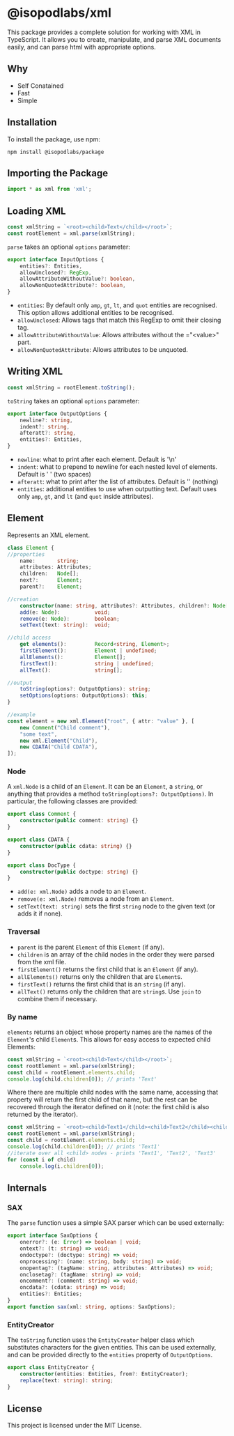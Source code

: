 # @isopodlabs/xml


This package provides a complete solution for working with XML in TypeScript. It allows you to create, manipulate, and parse XML documents easily, and can parse html with appropriate options.

## Why

- Self Conatained
- Fast
- Simple


## Installation

To install the package, use npm:

```
npm install @isopodlabs/package
```

## Importing the Package
```typescript
import * as xml from 'xml';
```

## Loading XML
```typescript
const xmlString = `<root><child>Text</child></root>`;
const rootElement = xml.parse(xmlString);
```

`parse` takes an optional `options` parameter:
```typescript
export interface InputOptions {
	entities?: Entities,
	allowUnclosed?: RegExp,
	allowAttributeWithoutValue?: boolean,
	allowNonQuotedAttribute?: boolean,
}
```
- `entities`: By default only `amp`, `gt`, `lt`, and `quot` entities are recognised. This option allows additional entities to be recognised.
- `allowUnclosed`: Allows tags that match this RegExp to omit their closing tag.
- `allowAttributeWithoutValue`: Allows attributes without the ="\<value\>" part.
- `allowNonQuotedAttribute`: Allows attributes to be unquoted.


## Writing XML
```typescript
const xmlString = rootElement.toString();
```

`toString` takes an optional `options` parameter:
```typescript
export interface OutputOptions {
	newline?: string,
	indent?: string,
	afteratt?: string,
	entities?: Entities,
}
```

- `newline`:  what to print after each element. Default is '\n'
- `indent`:   what to prepend to newline for each nested level of elements. Default is '  ' (two spaces)
- `afteratt`: what to print after the list of attributes. Default is '' (nothing)
- `entities`: additional entities to use when outputting text. Default uses only `amp`, `gt`, and `lt` (and `quot` inside attributes).

## Element
Represents an XML element.
```typescript
class Element {
//properties
    name:       string;
    attributes: Attributes;
    children:   Node[];
    next?:      Element;
    parent?:    Element;

//creation
    constructor(name: string, attributes?: Attributes, children?: Node[]);
    add(e: Node):           void;
    remove(e: Node):        boolean;
    setText(text: string):  void;

//child access
    get elements():         Record<string, Element>;
    firstElement():         Element | undefined;
    allElements():          Element[];
    firstText():            string | undefined;
    allText():              string[];

//output
    toString(options?: OutputOptions): string;
    setOptions(options: OutputOptions): this;
}

//example
const element = new xml.Element("root", { attr: "value" }, [
    new Comment("Child comment"),
    "some text",
    new xml.Element("Child"),
    new CDATA("Child CDATA"),
]);
```

### Node
A `xml.Node` is a child of an `Element`. It can be an `Element`, a `string`, or anything that provides a method `toString(options?: OutputOptions)`.
In particular, the following classes are provided:

```typescript
export class Comment {
	constructor(public comment: string) {}
}
```

```typescript
export class CDATA {
	constructor(public cdata: string) {}
}
```

```typescript
export class DocType {
	constructor(public doctype: string) {}
}
```

- `add(e: xml.Node)` adds a node to an `Element`.
- `remove(e: xml.Node)` removes a node from an `Element`.
- `setText(text: string)` sets the first `string` node to the given text (or adds it if none).


### Traversal
- `parent` is the parent `Element` of this `Element` (if any).
- `children` is an array of the child nodes in the order they were parsed from the xml file.
- `firstElement()` returns the first child that is an `Element` (if any).
- `allElements()` returns only the children that are `Element`s.
- `firstText()` returns the first child that is an `string` (if any).
- `allText()` returns only the children that are `string`s. Use `join` to combine them if necessary.

### By name

`elements` returns an object whose property names are the names of the `Element`'s child `Element`s. This allows for easy access to expected child Elements:
```typescript
const xmlString = `<root><child>Text</child></root>`;
const rootElement = xml.parse(xmlString);
const child = rootElement.elements.child;
console.log(child.children[0]); // prints 'Text'
```

Where there are multiple child nodes with the same name, accessing that property will return the first child of that name, but the rest can be recovered through the iterator defined on it (note: the first child is also returned by the iterator).

```typescript
const xmlString = `<root><child>Text1</child><child>Text2</child><child>Text3</child></root>`;
const rootElement = xml.parse(xmlString);
const child = rootElement.elements.child;
console.log(child.children[0]); // prints 'Text1'
//iterate over all <child> nodes - prints 'Text1', 'Text2', 'Text3'
for (const i of child)
    console.log(i.children[0]);

```


## Internals

### SAX
The `parse` function uses a simple SAX parser which can be used externally:
```typescript
export interface SaxOptions {
	onerror?: (e: Error) => boolean | void;
	ontext?: (t: string) => void;
	ondoctype?: (doctype: string) => void;
	onprocessing?: (name: string, body: string) => void;
	onopentag?: (tagName: string, attributes: Attributes) => void;
	onclosetag?: (tagName: string) => void;
	oncomment?: (comment: string) => void;
	oncdata?: (cdata: string) => void;
	entities?: Entities;
}
export function sax(xml: string, options: SaxOptions);
```

### EntityCreator
The `toString` function uses the `EntityCreator` helper class which substitutes characters for the given entities. This can be used externally, and can be provided directly to the `entities` property of `OutputOptions`.
```typescript
export class EntityCreator {
    constructor(entities: Entities, from?: EntityCreator);
    replace(text: string): string;
}
```

## License

This project is licensed under the MIT License.